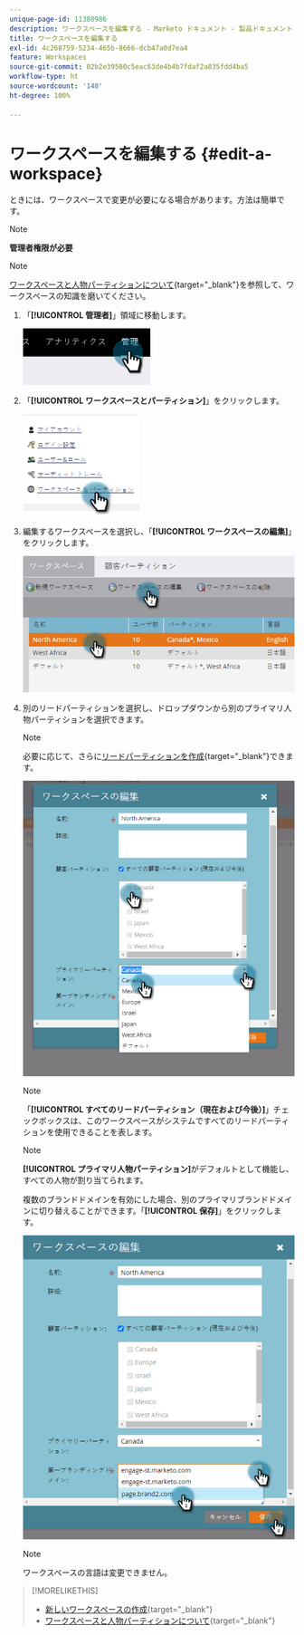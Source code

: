 ```yaml
---
unique-page-id: 11380986
description: ワークスペースを編集する - Marketo ドキュメント - 製品ドキュメント
title: ワークスペースを編集する
exl-id: 4c268759-5234-465b-8666-dcb47a0d7ea4
feature: Workspaces
source-git-commit: 02b2e39580c5eac63de4b4b7fdaf2a835fdd4ba5
workflow-type: ht
source-wordcount: '148'
ht-degree: 100%

---
```


# ワークスペースを編集する {#edit-a-workspace}

ときには、ワークスペースで変更が必要になる場合があります。方法は簡単です。

>[!NOTE]
>
>**管理者権限が必要**

>[!NOTE]
>
>[ワークスペースと人物パーティションについて](/help/marketo/product-docs/administration/workspaces-and-person-partitions/understanding-workspaces-and-person-partitions.md){target="_blank"}を参照して、ワークスペースの知識を磨いてください。

1. 「**[!UICONTROL 管理者]**」領域に移動します。

   ![](assets/edit-a-workspace-1.png)

1. 「**[!UICONTROL ワークスペースとパーティション]**」をクリックします。

   ![](assets/edit-a-workspace-2.png)

1. 編集するワークスペースを選択し、「**[!UICONTROL ワークスペースの編集]**」をクリックします。

   ![](assets/edit-a-workspace-3.png)

1. 別のリードパーティションを選択し、ドロップダウンから別のプライマリ人物パーティションを選択できます。

   >[!NOTE]
   >
   >必要に応じて、さらに[リードパーティションを作成](/help/marketo/product-docs/administration/workspaces-and-person-partitions/create-a-person-partition.md){target="_blank"}できます。

   ![](assets/edit-a-workspace-4.png)

   >[!NOTE]
   >
   >「**[!UICONTROL すべてのリードパーティション（現在および今後）]**」チェックボックスは、このワークスペースがシステムですべてのリードパーティションを使用できることを表します。

   >[!NOTE]
   >
   >**[!UICONTROL プライマリ人物パーティション]**&#x200B;がデフォルトとして機能し、すべての人物が割り当てられます。

   複数のブランドドメインを有効にした場合、別のプライマリブランドドメインに切り替えることができます。「**[!UICONTROL 保存]**」をクリックします。

   ![](assets/edit-a-workspace-5.png)

   >[!NOTE]
   >
   >ワークスペースの言語は変更できません。

>[!MORELIKETHIS]
>
>* [新しいワークスペースの作成](/help/marketo/product-docs/administration/workspaces-and-person-partitions/create-a-new-workspace.md){target="_blank"}
>* [ワークスペースと人物パーティションについて](/help/marketo/product-docs/administration/workspaces-and-person-partitions/understanding-workspaces-and-person-partitions.md){target="_blank"}
